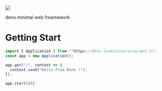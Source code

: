 ![](https://i.ibb.co/CV9Mnhj/espresso.png)

deno minimal web freamework

# Getting Start
```javascript
import { Application } from ""https://deno.land/x/espresso/mod.ts";
const app = new Application();

app.get("/", context => {
  context.send("Hello From Deno !");
});

app.start(80)
```
